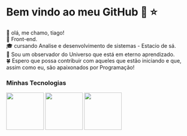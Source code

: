 # Bem vindo ao meu GitHub 👋 ⭐
 💪 olá, me chamo, tiago! <br>
🔧 Front-end. <br>
🎓 cursando Analise e desenvolvimento de sistemas - Estacio de sá. <br>
🌌 Sou um observador do Universo que está em eterno aprendizado. <br>
🍀 Espero que possa contribuir com aqueles que estão iniciando e que, assim como eu, são apaixonados por Programação!

### Minhas Tecnologias 

<img src="https://cdn.jsdelivr.net/gh/devicons/devicon@latest/icons/html5/html5-original-wordmark.svg" width=100px>
<img src="https://cdn.jsdelivr.net/gh/devicons/devicon@latest/icons/css3/css3-original-wordmark.svg" width=100px>
<img src="https://cdn.jsdelivr.net/gh/devicons/devicon@latest/icons/git/git-original-wordmark.svg" width= 100px>          
<!--
**tiagohenrique99/tiagohenrique99** is a ✨ _special_ ✨ repository because its `README.md` (this file) appears on your GitHub profile.

Here are some ideas to get you started:

- 🔭 I’m currently working on ...
- 🌱 I’m currently learning ...
- 👯 I’m looking to collaborate on ...
- 🤔 I’m looking for help with ...
- 💬 Ask me about ...
- 📫 How to reach me: ...
- 😄 Pronouns: ...
- ⚡ Fun fact: ...
-->
